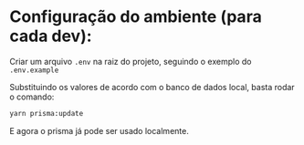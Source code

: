 # Configuração do ambiente (para cada dev):

Criar um arquivo `.env` na raiz do projeto, seguindo o exemplo do `.env.example`

Substituindo os valores de acordo com o banco de dados local, basta rodar o comando:

```bash
yarn prisma:update
```

E agora o prisma já pode ser usado localmente.

